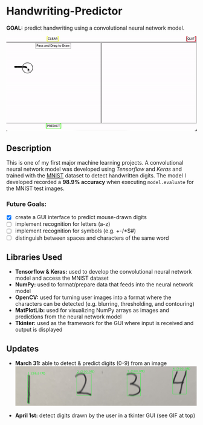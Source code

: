 # Handwriting-Predictor
**GOAL:** predict handwriting using a convolutional neural network model.

![gif of digits being predicted](images/digitPredictDemo2.gif)

## Description
This is one of my first major machine learning projects. A convolutional neural network model was developed using *Tensorflow* and *Keras* and trained with the [MNIST](https://www.tensorflow.org/datasets/catalog/mnist) dataset to detect handwritten digits. The model I developed recorded a **98.9% accuracy** when executing `model.evaluate` for the MNIST test images. 

### Future Goals: 
- [x] create a GUI interface to predict mouse-drawn digits 
- [ ] implement recognition for letters (a-z)
- [ ] implement recognition for symbols (e.g. +-/*$#)
- [ ] distinguish between spaces and characters of the same word

## Libraries Used
- **Tensorflow & Keras:** used to develop the convolutional neural network model and access the MNIST dataset
- **NumPy:** used to format/prepare data that feeds into the neural network model
- **OpenCV:** used for turning user images into a format where the characters can be detected (e.g. blurring, thresholding, and contouring)
- **MatPlotLib:** used for visualizing NumPy arrays as images and predictions from the neural network model
- **Tkinter:** used as the framework for the GUI where input is received and output is displayed


## Updates
- **March 31:** able to detect & predict digits (0-9) from an image
![picture of numbers with predictions](images/predictDigits1.png)
  
- **April 1st:** detect digits drawn by the user in a tkinter GUI (see GIF at top)

